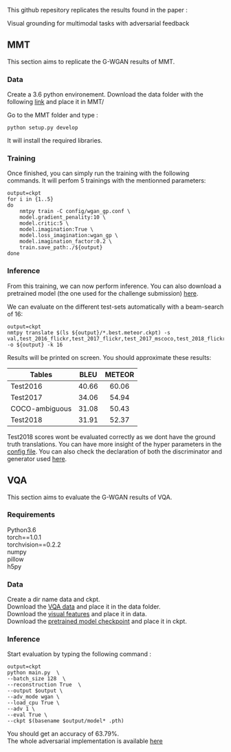 This github repesitory replicates the results found in the paper :

Visual grounding for multimodal tasks with adversarial feedback

## MMT

This section aims to replicate the G-WGAN results of MMT.

### Data

Create a 3.6 python environement.
Download the data folder with the following [link](https://www.dropbox.com/s/11m17k30tg88oeo/data_nips2019.zip?dl=1) and place it in MMT/

Go to the MMT folder and type :

```
python setup.py develop
```
It will install the required libraries.

### Training

Once finished, you can simply run the training with the following commands. It will perfom 5 trainings with the mentionned parameters:

```
output=ckpt
for i in {1..5}
do
    nmtpy train -C config/wgan_gp.conf \
    model.gradient_penality:10 \
    model.critic:5 \
    model.imagination:True \
    model.loss_imagination:wgan_gp \
    model.imagination_factor:0.2 \
    train.save_path:./${output}
done
```
### Inference

From this training, we can now perform inference. You can also download a pretrained model (the one used for the challenge submission) [here](https://www.dropbox.com/s/n0v49r93oz0x36q/ckpt_nips2019.zip?dl=1).

We can evaluate on the different test-sets automatically with a beam-search of 16:

```
output=ckpt
nmtpy translate $(ls ${output}/*.best.meteor.ckpt) -s val,test_2016_flickr,test_2017_flickr,test_2017_mscoco,test_2018_flickr -o ${output} -k 16
```

Results will be printed on screen. You should approximate these results:

| Tables        | BLEU           | METEOR  |
| ------------- |:-------------:| :-----:|
| Test2016      | 40.66 | 60.06 |
| Test2017     | 34.06      |   54.94 |
| COCO-ambiguous | 31.08      |    50.43 |
| Test2018 | 31.91      |    52.37 |

Test2018 scores wont be evaluated correctly as we dont have the ground truth translations.
You can have more insight of the hyper parameters in the [config file](https://github.com/anon0001/adv_rec/blob/master/MMT/config/wgan_gp.conf). 
You can also check the declaration of both the discriminator and generator used [here](https://github.com/anon0001/adv_rec/blob/master/MMT/nmtpytorch/layers/decoders/conditional.py#L133).


## VQA

This section aims to evaluate the G-WGAN results of VQA.

### Requirements

Python3.6<br/>
torch==1.0.1<br/>
torchvision==0.2.2<br/>
numpy<br/>
pillow<br/>
h5py

### Data
Create a dir name data and ckpt.<br/>
Download the [VQA data](https://www.dropbox.com/s/xt6k7aade4o4xrb/data_emnlp2019.zip?dl=1) and place it in the data folder.<br/>
Download the [visual features](https://www.dropbox.com/s/tgogx7sp90o0dup/model_0.6379.pth.zip?dl=1) and place it in data.<br/>
Download the [pretrained model checkpoint](https://www.dropbox.com/s/tgogx7sp90o0dup/model_0.6379.pth.zip?dl=1) and place it in ckpt.<br/>
 
### Inference

Start evaluation by typing the following command :
```
output=ckpt
python main.py  \
--batch_size 128  \
--reconstruction True  \
--output $output \
--adv_mode wgan \
--load_cpu True \
--adv 1 \
--eval True \
--ckpt $(basename $output/model* .pth)
```

You should get an accuracy of 63.79%.<br/>
The whole adversarial implementation is available [here](https://github.com/anon0001/adv_rec/blob/master/VQA/adversarial.py)



